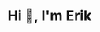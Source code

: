 <h1 align="center">Hi 👋, I'm Erik</h1>

<div align="center>
            [![ShooTeX' GitHub stats](https://github-readme-stats.vercel.app/api?username=shootex&count_private=true&show_icons=true&theme=github_dark)](https://github.com/anuraghazra/github-readme-stats)
</div>
